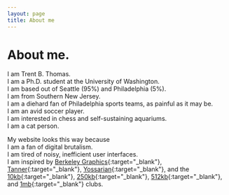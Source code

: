 ```yaml
---
layout: page
title: About me
---
```


# About me.

I am Trent B. Thomas. \
I am a Ph.D. student at the University of Washington. \
I am based out of Seattle (95%) and Philadelphia (5%). \
I am from Southern New Jersey. \
I am a diehard fan of Philadelphia sports teams, as painful as it may be. \
I am an avid soccer player. \
I am interested in chess and self-sustaining aquariums. \
I am a cat person.

My website looks this way because \
I am a fan of digital brutalism. \
I am tired of noisy, inefficient user interfaces. \
I am inspired by [Berkeley Graphics](){:target="_blank"}, [Tanner](https://t0.vc){:target="_blank"}, [Yossarian](https://yossarian.net){:target="_blank"}, and the [10kb](https://10kbclub.com){:target="_blank"}, [250kb](https://250kb.club){:target="_blank"}, [512kb](https://512kb.club){:target="_blank"}, and [1mb](https://1mb.club){:target="_blank"} clubs.